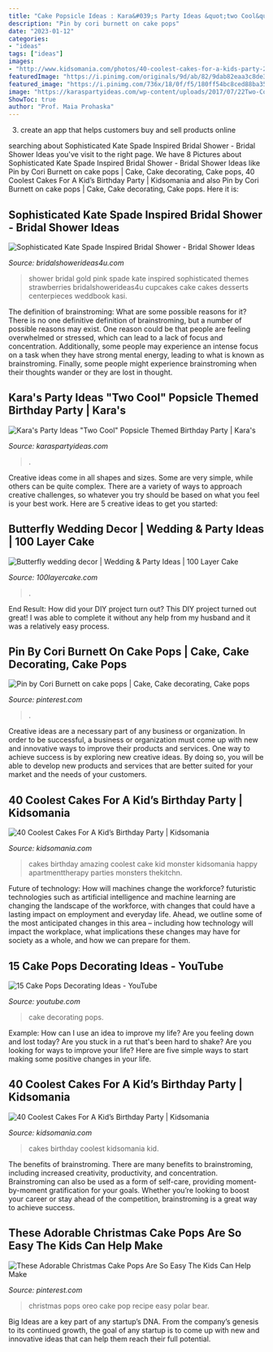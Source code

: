 ```yaml
---
title: "Cake Popsicle Ideas : Kara&#039;s Party Ideas &quot;two Cool&quot; Popsicle Themed Birthday Party"
description: "Pin by cori burnett on cake pops"
date: "2023-01-12"
categories:
- "ideas"
tags: ["ideas"]
images:
- "http://www.kidsomania.com/photos/40-coolest-cakes-for-a-kids-party-28-524x786.jpg"
featuredImage: "https://i.pinimg.com/originals/9d/ab/82/9dab82eaa3c8de3dc1fb6714cabfcf09.jpg"
featured_image: "https://i.pinimg.com/736x/18/0f/f5/180ff54bc8ced88ba3531236877d3ba7.jpg"
image: "https://karaspartyideas.com/wp-content/uploads/2017/07/22Two-Cool22-Popsicle-Themed-Birthday-Party-via-Karas-Party-Ideas-KarasPartyIdeas.com1_-683x1024.jpg"
ShowToc: true
author: "Prof. Maia Prohaska"
---
```



3. create an app that helps customers buy and sell products online 

	

		
searching about Sophisticated Kate Spade Inspired Bridal Shower - Bridal Shower Ideas you've visit to the right page. We have 8 Pictures about Sophisticated Kate Spade Inspired Bridal Shower - Bridal Shower Ideas like Pin by Cori Burnett on cake pops | Cake, Cake decorating, Cake pops, 40 Coolest Cakes For A Kid’s Birthday Party | Kidsomania and also Pin by Cori Burnett on cake pops | Cake, Cake decorating, Cake pops. Here it is:
		
    
## Sophisticated Kate Spade Inspired Bridal Shower - Bridal Shower Ideas

<img loading=lazy src="https://www.bridalshowerideas4u.com/wp-content/uploads/2016/05/Sophisticated-Kate-Spade-Inspired-Bridal-Shower-Strawberries.jpg" onerror="this.onerror=null;this.src='https://tse2.mm.bing.net/th?id=OIP.IR1i_03-tSMLZz-hGfVXBwHaLG&amp;pid=15.1';" alt="Sophisticated Kate Spade Inspired Bridal Shower - Bridal Shower Ideas">

_Source: bridalshowerideas4u.com_

>shower bridal gold pink spade kate inspired sophisticated themes strawberries bridalshowerideas4u cupcakes cake cakes desserts centerpieces weddbook kasi. 

	

The definition of brainstroming: What are some possible reasons for it?
There is no one definitive definition of brainstroming, but a number of possible reasons may exist. One reason could be that people are feeling overwhelmed or stressed, which can lead to a lack of focus and concentration. Additionally, some people may experience an intense focus on a task when they have strong mental energy, leading to what is known as brainstroming. Finally, some people might experience brainstroming when their thoughts wander or they are lost in thought.

    
## Kara&#039;s Party Ideas &quot;Two Cool&quot; Popsicle Themed Birthday Party | Kara&#039;s

<img loading=lazy src="https://karaspartyideas.com/wp-content/uploads/2017/07/22Two-Cool22-Popsicle-Themed-Birthday-Party-via-Karas-Party-Ideas-KarasPartyIdeas.com1_-683x1024.jpg" onerror="this.onerror=null;this.src='https://tse3.mm.bing.net/th?id=OIP.IK4JhbZMZP-FLe2YLNTmsAHaLG&amp;pid=15.1';" alt="Kara&#039;s Party Ideas &quot;Two Cool&quot; Popsicle Themed Birthday Party | Kara&#039;s">

_Source: karaspartyideas.com_

>. 

	

Creative ideas come in all shapes and sizes. Some are very simple, while others can be quite complex. There are a variety of ways to approach creative challenges, so whatever you try should be based on what you feel is your best work. Here are 5 creative ideas to get you started: 

    
## Butterfly Wedding Decor | Wedding &amp; Party Ideas | 100 Layer Cake

<img loading=lazy src="http://100lclive.s3.amazonaws.com/img/ideas/landscape/179706.jpg?a=1606292077.2729" onerror="this.onerror=null;this.src='https://tse4.mm.bing.net/th?id=OIP.JLNLr-5Ektonu0Y8mfKJpgDMEy&amp;pid=15.1';" alt="Butterfly wedding decor | Wedding &amp; Party Ideas | 100 Layer Cake">

_Source: 100layercake.com_

>. 

	

End Result: How did your DIY project turn out?
This DIY project turned out great! I was able to complete it without any help from my husband and it was a relatively easy process.

    
## Pin By Cori Burnett On Cake Pops | Cake, Cake Decorating, Cake Pops

<img loading=lazy src="https://i.pinimg.com/originals/9d/ab/82/9dab82eaa3c8de3dc1fb6714cabfcf09.jpg" onerror="this.onerror=null;this.src='https://tse1.mm.bing.net/th?id=OIP.6agZa5xFrkzbfjGkE_ON8wHaIJ&amp;pid=15.1';" alt="Pin by Cori Burnett on cake pops | Cake, Cake decorating, Cake pops">

_Source: pinterest.com_

>. 

	

Creative ideas are a necessary part of any business or organization. In order to be successful, a business or organization must come up with new and innovative ways to improve their products and services. One way to achieve success is by exploring new creative ideas. By doing so, you will be able to develop new products and services that are better suited for your market and the needs of your customers.

    
## 40 Coolest Cakes For A Kid’s Birthday Party | Kidsomania

<img loading=lazy src="http://www.kidsomania.com/photos/40-coolest-cakes-for-a-kids-party-28-524x786.jpg" onerror="this.onerror=null;this.src='https://tse2.mm.bing.net/th?id=OIP.CXPcInmy8mITCCKWiqVo7wHaLH&amp;pid=15.1';" alt="40 Coolest Cakes For A Kid’s Birthday Party | Kidsomania">

_Source: kidsomania.com_

>cakes birthday amazing coolest cake kid monster kidsomania happy apartmenttherapy parties monsters thekitchn. 

	

Future of technology: How will machines change the workforce?
futuristic technologies such as artificial intelligence and machine learning are changing the landscape of the workforce, with changes that could have a lasting impact on employment and everyday life. Ahead, we outline some of the most anticipated changes in this area – including how technology will impact the workplace, what implications these changes may have for society as a whole, and how we can prepare for them.

    
## 15 Cake Pops Decorating Ideas - YouTube

<img loading=lazy src="https://i.ytimg.com/vi/_izNOHbxi4M/maxresdefault.jpg" onerror="this.onerror=null;this.src='https://tse2.mm.bing.net/th?id=OIP.wRHoBSUGkw0pPAKIA2hDTwHaEK&amp;pid=15.1';" alt="15 Cake Pops Decorating Ideas - YouTube">

_Source: youtube.com_

>cake decorating pops. 

	

Example: How can I use an idea to improve my life?
Are you feeling down and lost today? Are you stuck in a rut that's been hard to shake? Are you looking for ways to improve your life? Here are five simple ways to start making some positive changes in your life.

    
## 40 Coolest Cakes For A Kid’s Birthday Party | Kidsomania

<img loading=lazy src="http://www.kidsomania.com/photos/40-coolest-cakes-for-a-kids-party-2.jpg" onerror="this.onerror=null;this.src='https://tse4.mm.bing.net/th?id=OIP.99nqswC48iurEZdcEZLDsAHaKY&amp;pid=15.1';" alt="40 Coolest Cakes For A Kid’s Birthday Party | Kidsomania">

_Source: kidsomania.com_

>cakes birthday coolest kidsomania kid. 

	

The benefits of brainstroming.
There are many benefits to brainstroming, including increased creativity, productivity, and concentration. Brainstroming can also be used as a form of self-care, providing moment-by-moment gratification for your goals. Whether you’re looking to boost your career or stay ahead of the competition, brainstroming is a great way to achieve success.

    
## These Adorable Christmas Cake Pops Are So Easy The Kids Can Help Make

<img loading=lazy src="https://i.pinimg.com/736x/18/0f/f5/180ff54bc8ced88ba3531236877d3ba7.jpg" onerror="this.onerror=null;this.src='https://tse4.mm.bing.net/th?id=OIP.yPkxHYWlKsPDmPAFiTTC6AHaLH&amp;pid=15.1';" alt="These Adorable Christmas Cake Pops Are So Easy The Kids Can Help Make">

_Source: pinterest.com_

>christmas pops oreo cake pop recipe easy polar bear. 

	

Big Ideas are a key part of any startup’s DNA. From the company’s genesis to its continued growth, the goal of any startup is to come up with new and innovative ideas that can help them reach their full potential.

